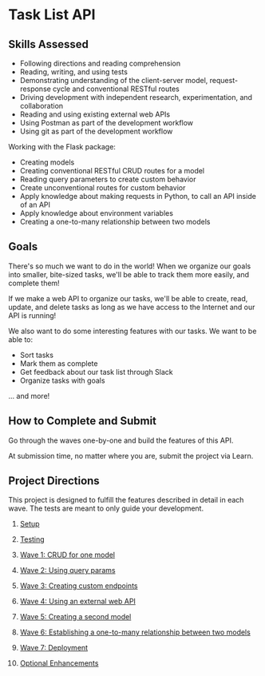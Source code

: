# Task List API

## Skills Assessed

- Following directions and reading comprehension
- Reading, writing, and using tests
- Demonstrating understanding of the client-server model, request-response cycle and conventional RESTful routes
- Driving development with independent research, experimentation, and collaboration
- Reading and using existing external web APIs
- Using Postman as part of the development workflow
- Using git as part of the development workflow

Working with the Flask package:

- Creating models
- Creating conventional RESTful CRUD routes for a model
- Reading query parameters to create custom behavior
- Create unconventional routes for custom behavior
- Apply knowledge about making requests in Python, to call an API inside of an API
- Apply knowledge about environment variables
- Creating a one-to-many relationship between two models

## Goals

There's so much we want to do in the world! When we organize our goals into smaller, bite-sized tasks, we'll be able to track them more easily, and complete them!

If we make a web API to organize our tasks, we'll be able to create, read, update, and delete tasks as long as we have access to the Internet and our API is running!

We also want to do some interesting features with our tasks. We want to be able to:

- Sort tasks
- Mark them as complete
- Get feedback about our task list through Slack
- Organize tasks with goals

... and more!

## How to Complete and Submit

Go through the waves one-by-one and build the features of this API.

At submission time, no matter where you are, submit the project via Learn.

## Project Directions

This project is designed to fulfill the features described in detail in each wave. The tests are meant to only guide your development.

1. [Setup](ada-project-docs/setup.md)
2. [Testing](ada-project-docs/testing.md)
3. [Wave 1: CRUD for one model](ada-project-docs/wave_01.md)
4. [Wave 2: Using query params](ada-project-docs/wave_02.md)
5. [Wave 3: Creating custom endpoints](ada-project-docs/wave_03.md)
6. [Wave 4: Using an external web API](ada-project-docs/wave_04.md)
7. [Wave 5: Creating a second model](ada-project-docs/wave_05.md)
8. [Wave 6: Establishing a one-to-many relationship between two models](ada-project-docs/wave_06.md)
   
9.  [Wave 7: Deployment](ada-project-docs/wave_07.md)
10. [Optional Enhancements](ada-project-docs/optional-enhancements.md)
